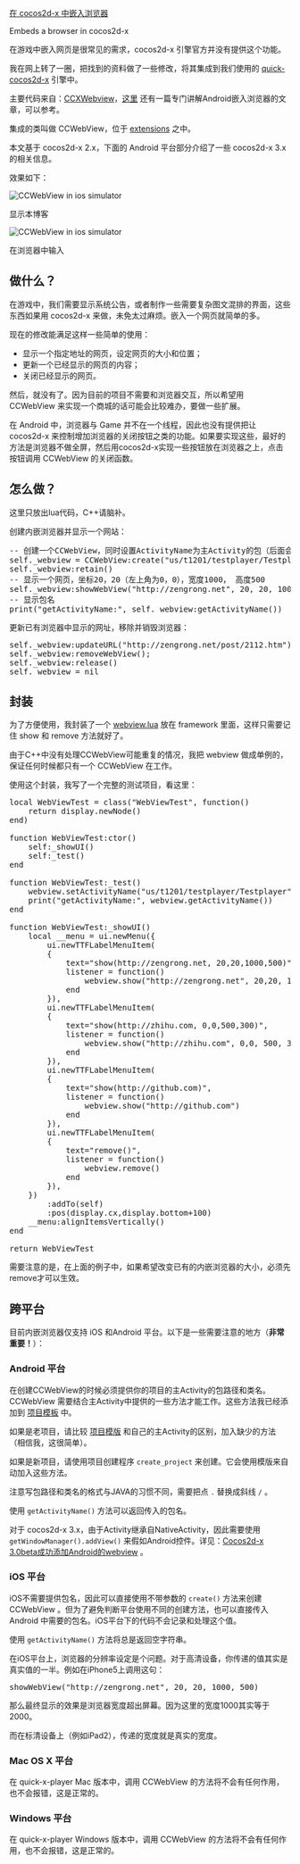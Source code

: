 [在 cocos2d-x 中嵌入浏览器](http://zengrong.net/post/2123.htm)

Embeds a browser in cocos2d-x

在游戏中嵌入网页是很常见的需求，cocos2d-x 引擎官方并没有提供这个功能。

我在网上转了一圈，把找到的资料做了一些修改，将其集成到我们使用的 [quick-cocos2d-x][1] 引擎中。

主要代码来自：[CCXWebview][2]，[这里][3] 还有一篇专门讲解Android嵌入浏览器的文章，可以参考。

集成的类叫做 CCWebView，位于 [extensions][4] 之中。

本文基于 cocos2d-x 2.x，下面的 Android 平台部分介绍了一些 cocos2d-x 3.x 的相关信息。

效果如下：<!--more-->

![CCWebView in ios simulator][10]

显示本博客

![CCWebView in ios simulator][11]

在浏览器中输入

## 做什么？

在游戏中，我们需要显示系统公告，或者制作一些需要复杂图文混排的界面，这些东西如果用 cocos2d-x 来做，未免太过麻烦。嵌入一个网页就简单的多。

现在的修改能满足这样一些简单的使用：

* 显示一个指定地址的网页，设定网页的大小和位置；
* 更新一个已经显示的网页的内容；
* 关闭已经显示的网页。

然后，就没有了。因为目前的项目不需要和浏览器交互，所以希望用 CCWebView 来实现一个商城的话可能会比较难办，要做一些扩展。

在 Android 中，浏览器与 Game 并不在一个线程，因此也没有提供把让cocos2d-x 来控制增加浏览器的关闭按钮之类的功能。如果要实现这些，最好的方法是浏览器不做全屏，然后用cocos2d-x实现一些按钮放在浏览器之上，点击按钮调用 CCWebView 的关闭函数。

## 怎么做？

这里只放出lua代码，C++请脑补。

创建内嵌浏览器并显示一个网站：

<pre lang="LUA">
-- 创建一个CCWebView，同时设置ActivityName为主Activity的包（后面会详述）
self._webview = CCWebView:create("us/t1201/testplayer/Testplayer")
self._webview:retain()
-- 显示一个网页，坐标20，20（左上角为0，0），宽度1000， 高度500
self._webview:showWebView("http://zengrong.net", 20, 20, 1000, 500)
-- 显示包名
print("getActivityName:", self._webview:getActivityName())
</pre>

更新已有浏览器中显示的网址，移除并销毁浏览器：

<pre lang="LUA">
self._webview:updateURL("http://zengrong.net/post/2112.htm")
self._webview:removeWebView();
self._webview:release()
self._webview = nil
</pre>

## 封装

为了方便使用，我封装了一个 [webview.lua][5] 放在 framework 里面，这样只需要记住 show 和 remove 方法就好了。

由于C++中没有处理CCWebView可能重复的情况，我把 webview 做成单例的，保证任何时候都只有一个 CCWebView 在工作。

使用这个封装，我写了一个完整的测试项目，看这里：

<pre lang="LUA">
local WebViewTest = class("WebViewTest", function()
	return display.newNode()
end)

function WebViewTest:ctor()
	self:_showUI()
	self:_test()
end

function WebViewTest:_test()
	webview.setActivityName("us/t1201/testplayer/Testplayer")
	print("getActivityName:", webview.getActivityName())
end

function WebViewTest:_showUI()
	local __menu = ui.newMenu({
		ui.newTTFLabelMenuItem(
		{
			text="show(http://zengrong.net, 20,20,1000,500)",
			listener = function()
				webview.show("http://zengrong.net", 20,20, 1000, 500)
			end
		}),
		ui.newTTFLabelMenuItem(
		{
			text="show(http://zhihu.com, 0,0,500,300)",
			listener = function()
				webview.show("http://zhihu.com", 0,0, 500, 300)
			end
		}),
		ui.newTTFLabelMenuItem(
		{
			text="show(http://github.com)",
			listener = function()
				webview.show("http://github.com")
			end
		}),
		ui.newTTFLabelMenuItem(
		{
			text="remove()",
			listener = function()
				webview.remove()
			end
		}),
	})
		:addTo(self)
		:pos(display.cx,display.bottom+100)
	__menu:alignItemsVertically()
end

return WebViewTest
</pre>

需要注意的是，在上面的例子中，如果希望改变已有的内嵌浏览器的大小，必须先remove才可以生效。

## 跨平台

目前内嵌浏览器仅支持 iOS 和Android 平台。以下是一些需要注意的地方（**非常重要！**）：

### Android 平台

在创建CCWebView的时候必须提供你的项目的主Activity的包路径和类名。CCWebView 需要结合主Activity中提供的一些方法才能工作。这些方法我已经添加到 [项目模板][6] 中。

如果是老项目，请比较 [项目模版][6] 和自己的主Activity的区别，加入缺少的方法（相信我，这很简单）。

如果是新项目，请使用项目创建程序 `create_project` 来创建。它会使用模版来自动加入这些方法。

注意写包路径和类名的格式与JAVA的习惯不同，需要把点 `.` 替换成斜线 `/` 。

使用 `getActivityName()` 方法可以返回传入的包名。

对于 cocos2d-x 3.x，由于Activity继承自NativeActivity，因此需要使用 `getWindowManager().addView()` 来假如Android控件。详见：[Cocos2d-x 3.0beta成功添加Android的webview][7] 。

### iOS 平台

iOS不需要提供包名，因此可以直接使用不带参数的 `create()` 方法来创建 CCWebView 。但为了避免判断平台使用不同的创建方法，也可以直接传入 Android 中需要的包名。iOS平台下的代码不会记录和处理这个值。

使用 `getActivityName()` 方法将总是返回空字符串。

在iOS平台上，浏览器的分辨率设定是个问题。对于高清设备，你传递的值其实是真实值的一半。例如在iPhone5上调用这句：

<pre lang="LUA">
showWebView("http://zengrong.net", 20, 20, 1000, 500)
</pre>

那么最终显示的效果是浏览器宽度超出屏幕。因为这里的宽度1000其实等于2000。

而在标清设备上（例如iPad2），传递的宽度就是真实的宽度。

### Mac OS X 平台

在 quick-x-player Mac 版本中，调用 CCWebView 的方法将不会有任何作用，也不会报错，这是正常的。

### Windows 平台

在 quick-x-player Windows 版本中，调用 CCWebView 的方法将不会有任何作用，也不会报错，这是正常的。

[1]: https://github.com/zrong/quick-cocos2d-x
[2]: https://github.com/go3k/CCXWebview
[3]: http://blog.csdn.net/jackystudio/article/details/17576995
[4]: https://github.com/zrong/quick-cocos2d-x/tree/zrong/lib/cocos2d-x/extensions/webview
[5]: https://github.com/zrong/quick-cocos2d-x/blob/zrong/framework/webview.lua
[6]: https://github.com/zrong/quick-cocos2d-x/blob/zrong/template/PROJECT_TEMPLATE_01/proj.android/src/__PROJECT_PACKAGE_FULL_NAME_L__/__PROJECT_PACKAGE_LAST_NAME_UF__.java
[7]: http://www.cocoachina.com/bbs/read.php?tid=196181
[10]: /wp-content/uploads/2014/06/webview1.png
[11]: /wp-content/uploads/2014/06/webview2.png
